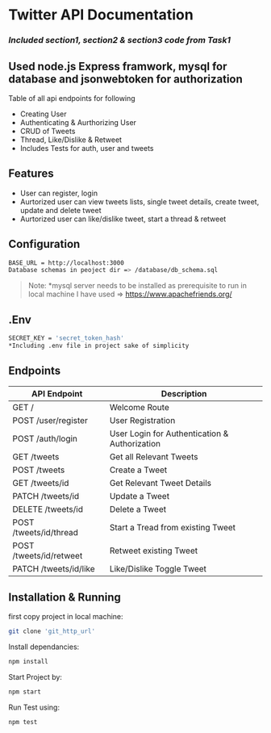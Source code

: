# Twitter API Documentation
### _Included section1, section2 & section3 code from Task1_

## Used node.js Express framwork, mysql for database and jsonwebtoken for authorization

Table of all api endpoints for following
- Creating User
- Authenticating & Aurthorizing User
- CRUD of Tweets
- Thread, Like/Dislike & Retweet
- Includes Tests for auth, user and tweets

## Features

- User can register, login
- Aurtorized user can view tweets lists, single tweet details, create tweet, update and delete tweet
- Aurtorized user can like/dislike tweet, start a thread & retweet

## Configuration
```sh
BASE_URL = http://localhost:3000
Database schemas in peoject dir => /database/db_schema.sql
```
> Note: *mysql server needs to be installed as prerequisite to run in local machine
I have used => https://www.apachefriends.org/

## .Env
```sh
SECRET_KEY = 'secret_token_hash'
*Including .env file in project sake of simplicity
```
## Endpoints

| API Endpoint | Description |
| ------ | ------ |
| GET / | Welcome Route |
| POST /user/register | User Registration |
| POST /auth/login | User Login for Authentication & Authorization |
| GET /tweets | Get all Relevant Tweets |
| POST /tweets | Create a Tweet |
| GET /tweets/id | Get Relevant Tweet Details |
| PATCH /tweets/id | Update a Tweet |
| DELETE /tweets/id | Delete a Tweet |
| POST /tweets/id/thread | Start a Tread from existing Tweet |
| POST /tweets/id/retweet | Retweet existing Tweet |
| PATCH /tweets/id/like | Like/Dislike Toggle Tweet |

## Installation & Running
first copy project in local machine: 
```sh
git clone 'git_http_url'
```

Install dependancies:

```sh
npm install 
```

Start Project by:

```sh
npm start
```
Run Test using:

```sh
npm test
```